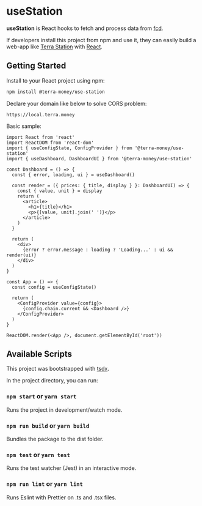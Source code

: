 # useStation

**useStation** is React hooks to fetch and process data from [fcd](https://github.com/terra-project/fcd).

If developers install this project from npm and use it, they can easily build a web-app like [Terra Station](https://station.terra.money) with [React](https://reactjs.org/).

## Getting Started

Install to your React project using npm:
```sh
npm install @terra-money/use-station
```

Declare your domain like below to solve CORS problem:
```
https://local.terra.money
```

Basic sample:
```tsx
import React from 'react'
import ReactDOM from 'react-dom'
import { useConfigState, ConfigProvider } from '@terra-money/use-station'
import { useDashboard, DashboardUI } from '@terra-money/use-station'

const Dashboard = () => {
  const { error, loading, ui } = useDashboard()

  const render = ({ prices: { title, display } }: DashboardUI) => {
    const { value, unit } = display
    return (
      <article>
        <h1>{title}</h1>
        <p>{[value, unit].join(' ')}</p>
      </article>
    )
  }

  return (
    <div>
      {error ? error.message : loading ? 'Loading...' : ui && render(ui)}
    </div>
  )
}

const App = () => {
  const config = useConfigState()

  return (
    <ConfigProvider value={config}>
      {config.chain.current && <Dashboard />}
    </ConfigProvider>
  )
}

ReactDOM.render(<App />, document.getElementById('root'))
```

## Available Scripts

This project was bootstrapped with [tsdx](https://npm.im/tsdx).

In the project directory, you can run:

### `npm start` or `yarn start`

Runs the project in development/watch mode.

### `npm run build` or `yarn build`

Bundles the package to the dist folder.

### `npm test` or `yarn test`

Runs the test watcher (Jest) in an interactive mode.

### `npm run lint` or `yarn lint`

Runs Eslint with Prettier on .ts and .tsx files.
